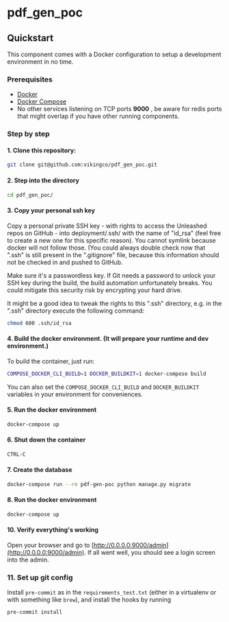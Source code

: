 # pdf_gen_poc


## Quickstart

This component comes with a Docker configuration to setup a development environment in no time.

### Prerequisites

* [Docker](https://docs.docker.com/install/)
* [Docker Compose](https://docs.docker.com/compose/install/)
* No other services listening on TCP ports **9000** , be aware for redis ports that might overlap if you have other running components.

### Step by step

#### 1. Clone this repository:

```bash
git clone git@github.com:vikingco/pdf_gen_poc.git
```

#### 2. Step into the directory

```bash
cd pdf_gen_poc/
```

#### 3. Copy your personal ssh key

Copy a personal private SSH key - with rights to access the Unleashed repos on GitHub - 
into deployment/.ssh/ with the name of "id_rsa" (feel free to create a new one for this specific reason).
You cannot symlink because docker will not follow those. (You could always double check now that ".ssh" 
is still present in the ".gitignore" file, because this information should not be checked in and pushed 
to GitHub.

Make sure it's a passwordless key. If Git needs a password to unlock your SSH key during the build, 
the build automation unfortunately breaks. You could mitigate this security risk by encrypting 
your hard drive.


It might be a good idea to tweak the rights to this ".ssh" directory, e.g. in the ".ssh" directory 
execute the following command:
```bash
chmod 600 .ssh/id_rsa
```

#### 4. Build the docker environment. (It will prepare your runtime and dev environment.)

To build the container, just run:
```bash
COMPOSE_DOCKER_CLI_BUILD=1 DOCKER_BUILDKIT=1 docker-compose build
```
You can also set the `COMPOSE_DOCKER_CLI_BUILD` and `DOCKER_BUILDKIT` variables in your environment for conveniences.

#### 5. Run the docker environment

```bash
docker-compose up
```

#### 6. Shut down the container

```bash
CTRL-C
```

#### 7. Create the database

```bash
docker-compose run --rm pdf-gen-poc python manage.py migrate
```

#### 8. Run the docker environment

```bash
docker-compose up
```

#### 10. Verify everything's working

Open your browser and go to [http://0.0.0.0:9000/admin](http://0.0.0.0:9000/admin).
If all went well, you should see a login screen into the admin.

### 11. Set up git config

Install `pre-commit` as in the `requirements_test.txt` (either in a virtualenv or with something like `brew`), and
install the hooks by running

```bash
pre-commit install
```
